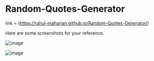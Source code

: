 # Random-Quotes-Generator
link = (https://rahul-maharjan.github.io/Random-Quotes-Generator/)

Here are some screenshots for your reference.

![image](https://github.com/Rahul-Maharjan/Random-Quotes-Generator/assets/85949659/6048be15-9253-469f-abbc-dd11386f85f9)

![image](https://github.com/Rahul-Maharjan/Random-Quotes-Generator/assets/85949659/9a945ef7-59d5-4a90-a659-f97058d60e2e)

